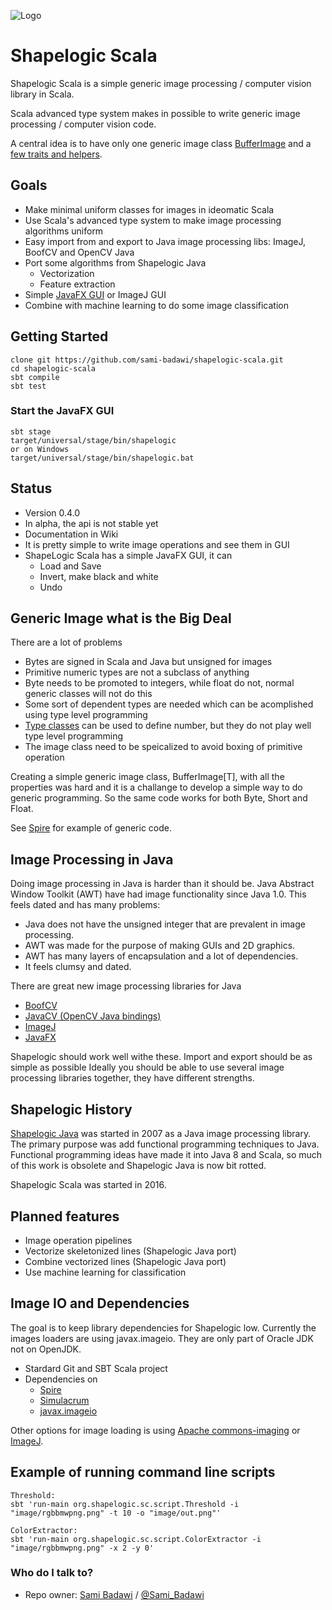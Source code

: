 ![Logo](https://github.com/sami-badawi/shapelogic/blob/master/docs/image/shapelogicsmallgradient.png)

# Shapelogic Scala #

Shapelogic Scala is a simple generic image processing / computer vision library in Scala. 

Scala advanced type system makes in possible to write generic image processing / computer vision code.

A central idea is to have only one generic image class [BufferImage](https://github.com/sami-badawi/shapelogic-scala/blob/master/src/main/scala/org/shapelogic/sc/image/BufferImage.scala) and a [few traits and helpers](https://github.com/sami-badawi/shapelogic-scala/wiki/Image-Classes-and-Traits).

## Goals ##

* Make minimal uniform classes for images in ideomatic Scala
* Use Scala's advanced type system to make image processing algorithms uniform
* Easy import from and export to Java image processing libs: ImageJ, BoofCV and OpenCV Java
* Port some algorithms from Shapelogic Java
  * Vectorization 
  * Feature extraction
* Simple [JavaFX GUI](https://github.com/sami-badawi/shapelogic-scala/wiki/GUI-for-ShapeLogic) or ImageJ GUI
* Combine with machine learning to do some image classification


## Getting Started ##

```
clone git https://github.com/sami-badawi/shapelogic-scala.git
cd shapelogic-scala
sbt compile
sbt test
```

### Start the JavaFX GUI

```
sbt stage
target/universal/stage/bin/shapelogic
or on Windows
target/universal/stage/bin/shapelogic.bat
```

## Status ##

* Version 0.4.0
* In alpha, the api is not stable yet
* Documentation in Wiki
* It is pretty simple to write image operations and see them in GUI
* ShapeLogic Scala has a simple JavaFX GUI, it can
  * Load and Save
  * Invert, make black and white
  * Undo

## Generic Image what is the Big Deal ##

There are a lot of problems
* Bytes are signed in Scala and Java but unsigned for images
* Primitive numeric types are not a subclass of anything
* Byte needs to be promoted to integers, while float do not, normal generic classes will not do this
* Some sort of dependent types are needed which can be acomplished using type level programming
* [Type classes](http://danielwestheide.com/blog/2013/02/06/the-neophytes-guide-to-scala-part-12-type-classes.html) can be used to define number, but they do not play well type level programming
* The image class need to be speicalized to avoid boxing of primitive operation

Creating a simple generic image class, BufferImage[T], with all the properties was hard and it is a challange to develop a simple way to do generic programming. So the same code works for both Byte, Short and Float.

See [Spire](https://github.com/non/spire) for example of generic code.


## Image Processing in Java ##

Doing image processing in Java is harder than it should be.
Java Abstract Window Toolkit (AWT) have had image functionality since Java 1.0.
This feels dated and has many problems:
* Java does not have the unsigned integer that are prevalent in image processing.
* AWT was made for the purpose of making GUIs and 2D graphics.
* AWT has many layers of encapsulation and a lot of dependencies.
* It feels clumsy and dated.

There are great new image processing libraries for Java
* [BoofCV](http://boofcv.org)
* [JavaCV (OpenCV Java bindings)](https://github.com/bytedeco/javacv)
* [ImageJ](https://imagej.nih.gov/ij/features.html)
* [JavaFX](http://docs.oracle.com/javafx/2/get_started/jfxpub-get_started.htm)

Shapelogic should work well withe these. 
Import and export should be as simple as possible 
Ideally you should be able to use several image processing libraries together, they have different strengths.

## Shapelogic History ##

[Shapelogic Java](http://shapelogic.org) was started in 2007 as a Java image processing library.
The primary purpose was add functional programming techniques to Java.
Functional programming ideas have made it into Java 8 and Scala, so much of this work is obsolete and Shapelogic Java is now bit rotted.

Shapelogic Scala was started in 2016. 

## Planned features ##

* Image operation pipelines
* Vectorize skeletonized lines (Shapelogic Java port)
* Combine vectorized lines (Shapelogic Java port)
* Use machine learning for classification

## Image IO and Dependencies ##

The goal is to keep library dependencies for Shapelogic low.
Currently the images loaders are using javax.imageio. They are only part of Oracle JDK not on OpenJDK.

* Stardard Git and SBT Scala project
* Dependencies on 
  * [Spire](https://github.com/non/spire) 
  * [Simulacrum](https://github.com/mpilquist/simulacrum) 
  * [javax.imageio](http://docs.oracle.com/javase/8/docs/api/javax/imageio/ImageIO.html)

Other options for image loading is using [Apache commons-imaging](https://commons.apache.org/proper/commons-imaging/) or [ImageJ](https://imagej.nih.gov/ij/).

## Example of running command line scripts

```
Threshold:
sbt 'run-main org.shapelogic.sc.script.Threshold -i "image/rgbbmwpng.png" -t 10 -o "image/out.png"'

ColorExtractor:
sbt 'run-main org.shapelogic.sc.script.ColorExtractor -i "image/rgbbmwpng.png" -x 2 -y 0'

```

### Who do I talk to? ###

* Repo owner: [Sami Badawi](http://blog.samibadawi.com/) / [@Sami_Badawi](https://twitter.com/Sami_Badawi)
